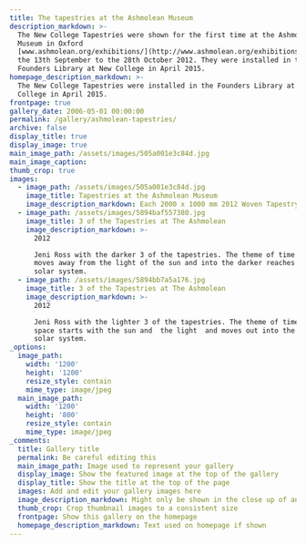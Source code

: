 ```yaml
---
title: The tapestries at the Ashmolean Museum
description_markdown: >-
  The New College Tapestries were shown for the first time at the Ashmolean
  Museum in Oxford
  [www.ashmolean.org/exhibitions/](http://www.ashmolean.org/exhibitions/) from
  the 13th September to the 28th October 2012. They were installed in the
  Founders Library at New College in April 2015.
homepage_description_markdown: >-
  The New College Tapestries were installed in the Founders Library at New
  College in April 2015.
frontpage: true
gallery_date: 2006-05-01 00:00:00
permalink: /gallery/ashmolean-tapestries/
archive: false
display_title: true
display_image: true
main_image_path: /assets/images/505a001e3c84d.jpg
main_image_caption:
thumb_crop: true
images:
  - image_path: /assets/images/505a001e3c84d.jpg
    image_title: Tapestries at the Ashmolean Museum
    image_description_markdown: Each 2000 x 1000 mm 2012 Woven Tapestry
  - image_path: /assets/images/5894baf557380.jpg
    image_title: 3 of the Tapestries at The Ashmolean
    image_description_markdown: >-
      2012

      Jeni Ross with the darker 3 of the tapestries. The theme of time and space
      moves away from the light of the sun and into the darker reaches of the
      solar system.
  - image_path: /assets/images/5894bb7a5a176.jpg
    image_title: 3 of the Tapestries at The Ashmolean
    image_description_markdown: >-
      2012

      Jeni Ross with the lighter 3 of the tapestries. The theme of time and
      space starts with the sun and  the light  and moves out into the near 
      solar system.
_options:
  image_path:
    width: '1200'
    height: '1200'
    resize_style: contain
    mime_type: image/jpeg
  main_image_path:
    width: '1200'
    height: '800'
    resize_style: contain
    mime_type: image/jpeg
_comments:
  title: Gallery title
  permalink: Be careful editing this
  main_image_path: Image used to represent your gallery
  display_image: Show the featured image at the top of the gallery
  display_title: Show the title at the top of the page
  images: Add and edit your gallery images here
  image_description_markdown: Might only be shown in the close up of an image
  thumb_crop: Crop thumbnail images to a consistent size
  frontpage: Show this gallery on the homepage
  homepage_description_markdown: Text used on homepage if shown
---
```


